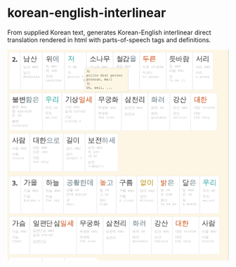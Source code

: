 # korean-english-interlinear
From supplied Korean text, generates Korean-English interlinear direct translation rendered in html with parts-of-speech tags and definitions.

![Alt text](/screenshot.png?raw=true)
